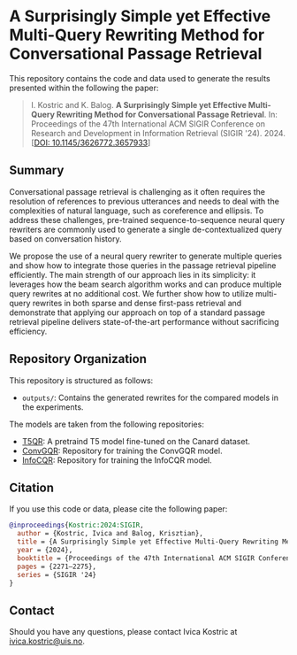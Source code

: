 # A Surprisingly Simple yet Effective Multi-Query Rewriting Method for Conversational Passage Retrieval

This repository contains the code and data used to generate the results presented within the following the paper:

> I. Kostric and K. Balog. **A Surprisingly Simple yet Effective Multi-Query Rewriting Method for Conversational Passage Retrieval**. In: Proceedings of the 47th International ACM SIGIR Conference on Research and Development in Information Retrieval (SIGIR '24). 2024. [[DOI: 10.1145/3626772.3657933](https://doi.org/10.1145/3626772.3657933)]

## Summary

Conversational passage retrieval is challenging as it often requires the resolution of references to previous utterances and needs to deal with the complexities of natural language, such as coreference and ellipsis.  To address these challenges, pre-trained sequence-to-sequence neural query rewriters are commonly used to generate a single de-contextualized query based on conversation history.

We propose the use of a neural query rewriter to generate multiple queries and show how to integrate those queries in the passage retrieval pipeline efficiently.  The main strength of our approach lies in its simplicity: it leverages how the beam search algorithm works and can produce multiple query rewrites at no additional cost.  We further show how to utilize multi-query rewrites in both sparse and dense first-pass retrieval and demonstrate that applying our approach on top of a standard passage retrieval pipeline delivers state-of-the-art performance without sacrificing efficiency.

## Repository Organization

This repository is structured as follows:

  * `outputs/`: Contains the generated rewrites for the compared models in the experiments.

The models are taken from the following repositories:

  * [T5QR](https://huggingface.co/castorini/t5-base-canard): A pretraind T5 model fine-tuned on the Canard dataset.
  * [ConvGQR](https://github.com/fengranMark/ConvGQR): Repository for training the ConvGQR model.
  * [InfoCQR](https://github.com/smartyfh/InfoCQR): Repository for training the InfoCQR model.

## Citation

If you use this code or data, please cite the following paper:

```bibtex
@inproceedings{Kostric:2024:SIGIR,
  author = {Kostric, Ivica and Balog, Krisztian},
  title = {A Surprisingly Simple yet Effective Multi-Query Rewriting Method for Conversational Passage Retrieval},
  year = {2024},
  booktitle = {Proceedings of the 47th International ACM SIGIR Conference on Research and Development in Information Retrieval},
  pages = {2271–2275},
  series = {SIGIR '24}
}
```

## Contact

Should you have any questions, please contact Ivica Kostric at <ivica.kostric@uis.no>.
